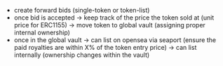 - create forward bids (single-token or token-list)
- once bid is accepted
  -> keep track of the price the token sold at (unit price for ERC1155)
  -> move token to global vault (assigning proper internal ownership)
- once in the global vault
  -> can list on opensea via seaport (ensure the paid royalties are within X% of the token entry price)
  -> can list internally (ownership changes within the vault)

